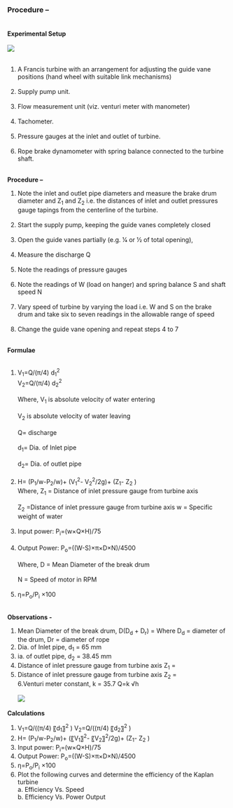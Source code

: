 ### Procedure – <br><br>
<b>	Experimental Setup</b><br><br>
<image src="images/image6.png"><br><br>
1.	A Francis turbine with an arrangement for adjusting the guide vane positions (hand wheel with suitable link mechanisms)<br><br>
2.	Supply pump unit.<br><br>
3.	Flow measurement unit (viz. venturi meter with manometer)<br><br>
4.	Tachometer.<br><br>
5.	Pressure gauges at the inlet and outlet of turbine.<br><br>
6.	Rope brake dynamometer with spring balance connected to the turbine shaft.<br><br>

<b>	Procedure – </b><br>
1. Note the inlet and outlet pipe diameters and measure the brake drum diameter and Z<sub>1</sub> and Z<sub>2</sub> i.e. the distances of inlet and outlet pressures gauge tapings from the centerline of the turbine.<br><br>
2. Start the supply pump, keeping the guide vanes completely closed<br><br>
3. Open the guide vanes partially (e.g.  1⁄4 or 1⁄2   of total opening),<br><br>
4. Measure the discharge Q <br><br>
5. Note the readings of pressure gauges<br><br>
6. Note the readings of W (load on hanger) and spring balance S and shaft speed N <br><br>
7. Vary speed of turbine by varying the load i.e. W and S on the brake drum and take six to seven readings in the allowable range of speed <br><br>
8. Change the guide vane opening and repeat steps 4 to 7 <br><br>

<b>Formulae </b><br><br>
1.	V<sub>1</sub>=Q/(π/4) d<sub>1</sub><sup>2</sup><br>
V<sub>2</sub>=Q/(π/4) d<sub>2</sub><sup>2</sup><br><br>
Where, V<sub>1</sub> is absolute velocity of water entering<br><br>
      V<sub>2</sub> is absolute velocity of water leaving<br><br>
      Q= discharge<br><br>
      d<sub>1</sub>= Dia. of Inlet pipe <br><br>
      d<sub>2</sub>= Dia. of outlet pipe<br><br>
2. H= (P<sub>1</sub>/w-P<sub>2</sub>/w)+ (V<sub>1</sub><sup>2</sup>- V<sub>2</sub><sup>2</sup>/2g)+ (Z<sub>1</sub>- Z<sub>2</sub> )<br>
Where, Z<sub>1</sub> = Distance of inlet pressure gauge from turbine axis  <br><br>
Z<sub>2</sub>  =Distance of inlet pressure gauge from turbine axis 
w = Specific weight of water<br><br>
3. Input power: P<sub>i</sub>=(w×Q×H)/75 <br><br>
4. Output Power: P<sub>o</sub>=((W-S)×π×D×N)/4500<br><br>
Where, D = Mean Diameter of the break drum<br><br>
N = Speed of motor in RPM<br><br>
5. η=P<sub>o</sub>/P<sub>i</sub> ×100<br><br>

<b>Observations -</b><br>
1. Mean Diameter of the break drum, D(D<sub>d</sub> + D<sub>r</sub>) = 
Where D<sub>d</sub> = diameter of the drum, Dr = diameter of rope<br>
2. Dia. of Inlet pipe, d<sub>1</sub>  = 65 mm<br>
3. ia. of outlet pipe, d<sub>2</sub> = 38.45 mm<br>
4. Distance of inlet pressure gauge from turbine axis Z<sub>1</sub>  =<br>
5. Distance of inlet pressure gauge from turbine axis Z<sub>2</sub>  =<br>
6.Venturi meter constant,  k = 35.7  Q=k √h <br>  
<image src="images/image7.png"><br>

<b> Calculations</b><br>
1. V<sub>1</sub>=Q/((π/4) 〖d<sub>1</sub>〗<sup>2</sup> )      V<sub>2</sub>=Q/((π/4) 〖d<sub>2</sub>〗<sup>2</sup> )<br>
2. H= (P<sub>1</sub>/w-P<sub>2</sub>/w)+ (〖V<sub>1</sub>〗<sup>2</sup>- 〖V<sub>2</sub>〗<sup>2</sup>/2g)+ (Z<sub>1</sub>- Z<sub>2</sub> )<br>
3. Input power: P<sub>i</sub>=(w×Q×H)/75 <br>
4. Output Power: P<sub>o</sub>=((W-S)×π×D×N)/4500<br>
5. η=P<sub>o</sub>/P<sub>i</sub> ×100<br>
6. Plot the following curves and determine the efficiency of the Kaplan turbine<br>
a. Efficiency Vs. Speed<br>
b. Efficiency Vs. Power Output